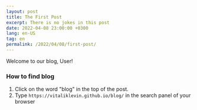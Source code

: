 ```yaml
---
layout: post
title: The First Post
excerpt: There is no jokes in this post
date: 2022-04-08 23:00:00 +0300
lang: en-US
tag: en
permalink: /2022/04/08/first-post/ 
---
```


Welcome to our blog, User! 

### How to find blog

1. Click on the word "blog" in the top of the post.
2. Type `https://vitaliklevin.github.io/blog/` in the search panel of your browser